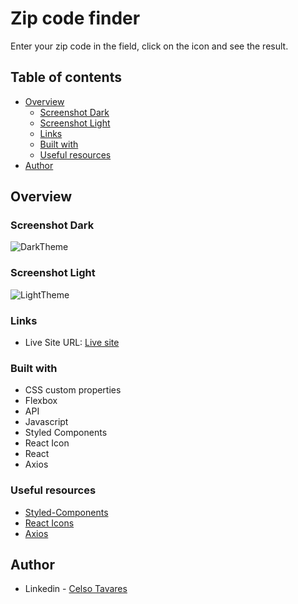 # Zip code finder

Enter your zip code in the field, click on the icon and see the result.

## Table of contents

- [Overview](#overview)
  - [Screenshot Dark](#screenshot-dark)
  - [Screenshot Light](#screenshot-light)
  - [Links](#links)
  - [Built with](#built-with)
  - [Useful resources](#useful-resources)
- [Author](#author)

## Overview

### Screenshot Dark

![DarkTheme](https://user-images.githubusercontent.com/109553661/200700786-21de1397-d708-46c8-9e55-c886ae403560.png)

### Screenshot Light

![LightTheme](https://user-images.githubusercontent.com/109553661/200700821-29a518b9-36db-4a5c-96c7-b14ec58e8bc5.png)


### Links

- Live Site URL: [Live site](https://buscador-cep-pi.vercel.app/)

### Built with

- CSS custom properties
- Flexbox
- API 
- Javascript
- Styled Components
- React Icon
- React
- Axios

### Useful resources

- [Styled-Components](https://styled-components.com/) 
- [React Icons](https://react-icons.github.io/react-icons/)
- [Axios](https://axios-http.com/ptbr/docs/intro)

## Author

- Linkedin - [Celso Tavares](https://www.linkedin.com/in/celsotavaresjunior/)
